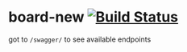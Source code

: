 # board-new [![Build Status](https://travis-ci.org/ergoplatform/board-new.svg?branch=master)](https://travis-ci.org/ergoplatform/board-new)

got to `/swagger/` to see available endpoints